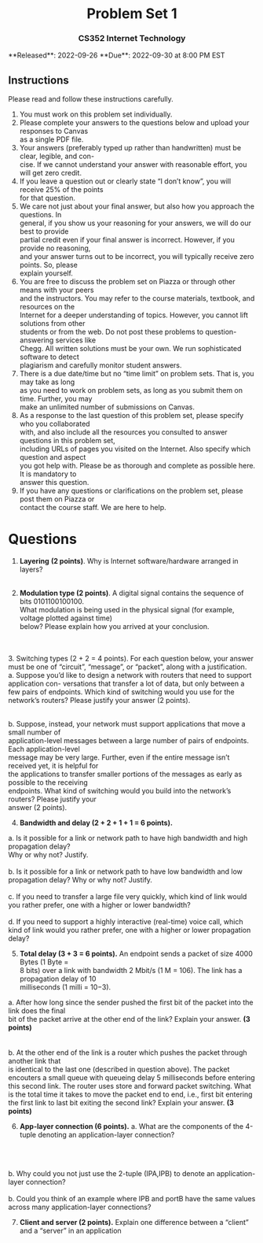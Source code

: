 <center><h1>Problem Set 1</h1></center>
<center><h3>CS352 Internet Technology</h3></center>
**Released**: 2022-09-26
**Due**: 2022-09-30 at 8:00 PM EST

## Instructions
Please read and follow these instructions carefully.  
1. You must work on this problem set individually.  
2. Please complete your answers to the questions below and upload your responses to Canvas  
as a single PDF file.  
3. Your answers (preferably typed up rather than handwritten) must be clear, legible, and con-  
cise. If we cannot understand your answer with reasonable effort, you will get zero credit.  
4. If you leave a question out or clearly state “I don’t know”, you will receive 25% of the points  
for that question.  
5. We care not just about your final answer, but also how you approach the questions. In  
general, if you show us your reasoning for your answers, we will do our best to provide  
partial credit even if your final answer is incorrect. However, if you provide no reasoning,  
and your answer turns out to be incorrect, you will typically receive zero points. So, please  
explain yourself.  
6. You are free to discuss the problem set on Piazza or through other means with your peers  
and the instructors. You may refer to the course materials, textbook, and resources on the  
Internet for a deeper understanding of topics. However, you cannot lift solutions from other  
students or from the web. Do not post these problems to question-answering services like  
Chegg. All written solutions must be your own. We run sophisticated software to detect  
plagiarism and carefully monitor student answers.  
7. There is a due date/time but no “time limit” on problem sets. That is, you may take as long  
as you need to work on problem sets, as long as you submit them on time. Further, you may  
make an unlimited number of submissions on Canvas.  
8. As a response to the last question of this problem set, please specify who you collaborated  
with, and also include all the resources you consulted to answer questions in this problem set,  
including URLs of pages you visited on the Internet. Also specify which question and aspect  
you got help with. Please be as thorough and complete as possible here. It is mandatory to  
answer this question.  
9. If you have any questions or clarifications on the problem set, please post them on Piazza or  
contact the course staff. We are here to help.

# Questions
1. **Layering** **(2 points)**. Why is Internet software/hardware arranged in layers?
   <br>
   <br>
   
2. **Modulation type (2 points)**. A digital signal contains the sequence of bits 0101100100100.  
What modulation is being used in the physical signal (for example, voltage plotted against time)  
below? Please explain how you arrived at your conclusion.
<br>
<br>
3. Switching types (2 + 2 = 4 points). For each question below, your answer must be one of  
“circuit”, “message”, or “packet”, along with a justification.<br>
a. Suppose you’d like to design a network with routers that need to support application con-  
versations that transfer a lot of data, but only between a few pairs of endpoints. Which kind of  
switching would you use for the network’s routers? Please justify your answer (2 points).

<br>
<br>

b. Suppose, instead, your network must support applications that move a small number of  
application-level messages between a large number of pairs of endpoints. Each application-level  
message may be very large. Further, even if the entire message isn’t received yet, it is helpful for  
the applications to transfer smaller portions of the messages as early as possible to the receiving  
endpoints. What kind of switching would you build into the network’s routers? Please justify your  
answer (2 points).

4. **Bandwidth and delay (2 + 2 + 1 + 1 = 6 points).**

a. Is it possible for a link or network path to have high bandwidth and high propagation delay?  
Why or why not? Justify.
<br>
<br>
b. Is it possible for a link or network path to have low bandwidth and low propagation delay?
Why or why not? Justify.
<br>
<br>
c. If you need to transfer a large file very quickly, which kind of link would you rather prefer,
one with a higher or lower bandwidth?
<br>
<br>
d. If you need to support a highly interactive (real-time) voice call, which kind of link would
you rather prefer, one with a higher or lower propagation delay?

5. **Total delay (3 + 3 = 6 points).** An endpoint sends a packet of size 4000 Bytes (1 Byte =  
8 bits) over a link with bandwidth 2 Mbit/s (1 M = 106). The link has a propagation delay of 10  
milliseconds (1 milli = 10−3).  

a. After how long since the sender pushed the first bit of the packet into the link does the final  
bit of the packet arrive at the other end of the link? Explain your answer. **(3 points)**  
<br>
<br>
b. At the other end of the link is a router which pushes the packet through another link that  
is identical to the last one (described in question above). The packet encouters a small queue with queueing delay 5 milliseconds before entering this second link. The router uses store and forward packet switching. What is the total time it takes to move the packet end to end, i.e., first bit entering the first link to last bit exiting the second link? Explain your answer. **(3 points)**

6. **App-layer connection (6 points).**
a. What are the components of the 4-tuple denoting an application-layer connection?
<br>
<br>

b. Why could you not just use the 2-tuple (IPA,IPB) to denote an application-layer connection?
<br>
<br>
b. Could you think of an example where IPB and portB have the same values across many application-layer connections?

7. **Client and server (2 points).** Explain one difference between a “client” and a “server” in
an application